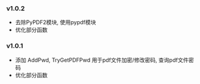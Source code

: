 ### v1.0.2
- 去除PyPDF2模块, 使用pypdf模块
- 优化部分函数

### v1.0.1
- 添加 AddPwd, TryGetPDFPwd 用于pdf文件加密/修改密码, 查询pdf文件密码
- 优化部分函数

